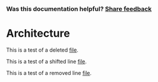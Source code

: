 
### Was this documentation helpful? [Share feedback](https://www.research.net/r/DGDQWXH?src=documentation%2FlearningPath%2Farchitecture)

# Architecture
This is a test of a deleted [file](https://github.com/dotnet/dotnet-monitor/blob/v7.0.1/src/Tools/dotnet-monitor/OutputFormat.cs).

This is a test of a shifted line [file](https://github.com/dotnet/dotnet-monitor/blob/v7.0.1/src/Tools/dotnet-monitor/CollectionRules/Options/CollectionRuleTriggerOptions.cs#L20).

This is a test of a removed line [file](https://github.com/dotnet/dotnet-monitor/blob/v7.0.1/src/Tools/dotnet-monitor/CollectionRules/Options/CollectionRuleTriggerOptions.cs#L1).
